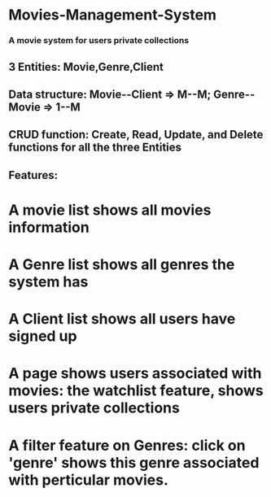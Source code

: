 # Movies-Management-System
### A movie system for users private collections
## 3 Entities: Movie,Genre,Client
## Data structure: Movie--Client => M--M; Genre--Movie => 1--M
## CRUD function: Create, Read, Update, and Delete functions for all the three Entities
## Features:
# A movie list shows all movies information
# A Genre list shows all genres the system has
# A Client list shows all users have signed up
# A page shows users associated with movies: the watchlist feature, shows users private collections
# A filter feature on Genres: click on 'genre' shows this genre associated with perticular movies.
